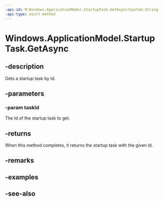 ```yaml
---
-api-id: M:Windows.ApplicationModel.StartupTask.GetAsync(System.String)
-api-type: winrt method
---
```


<!-- Method syntax
public Windows.Foundation.IAsyncOperation<Windows.ApplicationModel.StartupTask> GetAsync(System.String taskId)
-->

# Windows.ApplicationModel.StartupTask.GetAsync

## -description
Gets a startup task by Id.

## -parameters
### -param taskId
The Id of the startup task to get.

## -returns
When this method completes, it returns the startup task with the given Id.

## -remarks

## -examples

## -see-also
